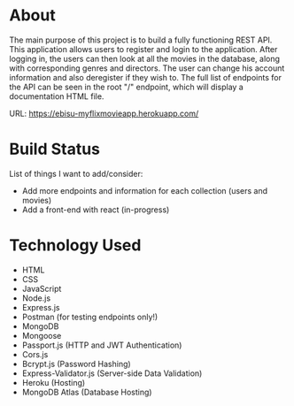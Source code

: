 # About
The main purpose of this project is to build a fully functioning REST API. This application allows users to register and login to the application. After logging in, the users can then look at all the movies in the database, along with corresponding genres and directors. The user can change his account information and also deregister if they wish to. The full list of endpoints for the API can be seen in the root "/" endpoint, which will display a documentation HTML file. 

URL: https://ebisu-myflixmovieapp.herokuapp.com/


# Build Status
List of things I want to add/consider:

* Add more endpoints and information for each collection (users and movies)
* Add a front-end with react (in-progress)


# Technology Used

* HTML
* CSS
* JavaScript
* Node.js
* Express.js
* Postman (for testing endpoints only!)
* MongoDB
* Mongoose
* Passport.js (HTTP and JWT Authentication)
* Cors.js
* Bcrypt.js (Password Hashing)
* Express-Validator.js (Server-side Data Validation)
* Heroku (Hosting)
* MongoDB Atlas (Database Hosting)
